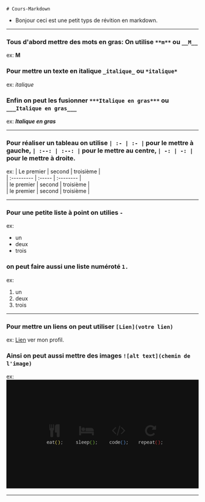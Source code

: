     # Cours-Markdown
- Bonjour ceci est une petit typs de révition en markdown.
___

### Tous d'abord mettre des mots en gras: On utilise `**m**` ou `__M__`
ex: **M**   

### Pour mettre un texte en italique `_italique_` ou `*italique*`
ex: _italique_

### Enfin on peut les fusionner `***Italique en gras***` ou `___Italique en gras___`
ex: ***Italique en gras***
___
### Pour réaliser un tableau on utilise `| :- | :- |` pour le mettre à gauche, `| :--: | :--: |` pour le mettre au centre, `| -: | -: |` pour le mettre à droite.
ex:
| Le premier | second | troisième |  
| :--------- | :----- | :-------- |  
| le premier | second | troisième |  
| le premier | second | troisième |     
___
### Pour une petite liste à point on utilies `-`    
ex: 
- un 
- deux 
- trois
### on peut faire aussi une liste numéroté `1.`
ex:
1. un 
2. deux 
3. trois
___ 
### Pour mettre un liens on peut utiliser `[Lien](votre lien)`
ex: [Lien](https://github.com/Laborde-Guillemin) ver mon profil.  

### Ainsi on peut aussi mettre des images `![alt text](chemin de l'image)`

ex: ![alt text](imageCours.jpg)
___